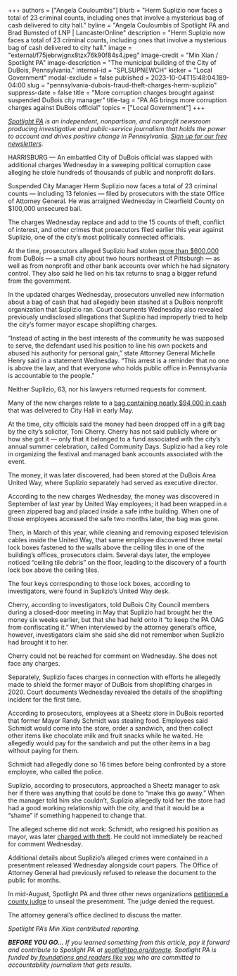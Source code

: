 +++
authors = ["Angela Couloumbis"]
blurb = "Herm Suplizio now faces a total of 23 criminal counts, including ones that involve a mysterious bag of cash delivered to city hall."
byline = "Angela Couloumbis of Spotlight PA and Brad Bumsted of LNP | LancasterOnline"
description = "Herm Suplizio now faces a total of 23 criminal counts, including ones that involve a mysterious bag of cash delivered to city hall."
image = "external/f75jebrwjgnx8tzx76k90f84s4.jpeg"
image-credit = "Min Xian / Spotlight PA"
image-description = "The municipal building of the City of DuBois, Pennsylvania."
internal-id = "SPLSUPNEWCH"
kicker = "Local Government"
modal-exclude = false
published = 2023-10-04T15:48:04.189-04:00
slug = "pennsylvania-dubois-fraud-theft-charges-herm-suplizio"
suppress-date = false
title = "More corruption charges brought against suspended DuBois city manager"
title-tag = "PA AG brings more corruption charges against DuBois official"
topics = ["Local Government"]
+++

<a href="https://www.spotlightpa.org/"><em>Spotlight PA</em></a><em> is an independent, nonpartisan, and nonprofit newsroom producing investigative and public-service journalism that holds the power to account and drives positive change in Pennsylvania. </em><a href="https://www.spotlightpa.org/newsletters"><em>Sign up for our free newsletters</em></a><em>.</em>

HARRISBURG — An embattled City of DuBois official was slapped with additional charges Wednesday in a sweeping political corruption case alleging he stole hundreds of thousands of public and nonprofit dollars.

Suspended City Manager Herm Suplizio now faces a total of 23 criminal counts — including 13 felonies — filed by prosecutors with the state Office of Attorney General. He was arraigned Wednesday in Clearfield County on $100,000 unsecured bail.

The charges Wednesday replace and add to the 15 counts of theft, conflict of interest, and other crimes that prosecutors filed earlier this year against Suplizio, one of the city’s most politically connected officials.

<script src="https://www.spotlightpa.org/embed.js" async></script><div data-spl-embed-version="1" data-spl-src="https://www.spotlightpa.org/embeds/newsletter/"></div>

At the time, prosecutors alleged Suplizio had stolen <a href="https://www.spotlightpa.org/statecollege/2023/04/pa-attorney-general-dubois-herm-suplizio-charges/">more than $600,000</a> from DuBois — a small city about two hours northeast of Pittsburgh — as well as from nonprofit and other bank accounts over which he had signatory control. They also said he lied on his tax returns to snag a bigger refund from the government.

In the updated charges Wednesday, prosecutors unveiled new information about a bag of cash that had allegedly been stashed at a DuBois nonprofit organization that Suplizio ran. Court documents Wednesday also revealed previously undisclosed allegations that Suplizio had improperly tried to help the city’s former mayor escape shoplifting charges.

“Instead of acting in the best interests of the community he was supposed to serve, the defendant used his position to line his own pockets and abused his authority for personal gain,” state Attorney General Michelle Henry said in a statement Wednesday. “This arrest is a reminder that no one is above the law, and that everyone who holds public office in Pennsylvania is accountable to the people.”

Neither Suplizio, 63, nor his lawyers returned requests for comment.

Many of the new charges relate to a <a href="https://www.spotlightpa.org/statecollege/2023/05/pa-dubois-herm-suplizio-toni-cherry-cash-city-hall/">bag containing nearly $94,000 in cash</a> that was delivered to City Hall in early May.

At the time, city officials said the money had been dropped off in a gift bag by the city’s solicitor, Toni Cherry. Cherry has not said publicly where or how she got it — only that it belonged to a fund associated with the city’s annual summer celebration, called Community Days. Suplizio had a key role in organizing the festival and managed bank accounts associated with the event.

The money, it was later discovered, had been stored at the DuBois Area United Way, where Suplizio separately had served as executive director.

According to the new charges Wednesday, the money was discovered in September of last year by United Way employees; it had been wrapped in a green zippered bag and placed inside a safe inthe building. When one of those employees accessed the safe two months later, the bag was gone.

Then, in March of this year, while cleaning and removing exposed television cables inside the United Way, that same employee discovered three metal lock boxes fastened to the walls above the ceiling tiles in one of the building’s offices, prosecutors claim. Several days later, the employee noticed “ceiling tile debris” on the floor, leading to the discovery of a fourth lock box above the ceiling tiles.

The four keys corresponding to those lock boxes, according to investigators, were found in Suplizio’s United Way desk.

Cherry, according to investigators, told DuBois City Council members during a closed-door meeting in May that Suplizio had brought her the money six weeks earlier, but that she had held onto it “to keep the PA OAG from confiscating it.” When interviewed by the attorney general’s office, however, investigators claim she said she did not remember when Suplizio had brought it to her.

Cherry could not be reached for comment on Wednesday. She does not face any charges.

Separately, Suplizio faces charges in connection with efforts he allegedly made to shield the former mayor of DuBois from shoplifting charges in 2020. Court documents Wednesday revealed the details of the shoplifting incident for the first time.

According to prosecutors, employees at a Sheetz store in DuBois reported that former Mayor Randy Schmidt was stealing food. Employees said Schmidt would come into the store, order a sandwich, and then collect other items like chocolate milk and fruit snacks while he waited. He allegedly would pay for the sandwich and put the other items in a bag without paying for them.

Schmidt had allegedly done so 16 times before being confronted by a store employee, who called the police.

Suplizio, according to prosecutors, approached a Sheetz manager to ask her if there was anything that could be done to “make this go away.” When the manager told him she couldn’t, Suplizio allegedly told her the store had had a good working relationship with the city, and that it would be a “shame” if something happened to change that.

The alleged scheme did not work: Schmidt, who resigned his position as mayor, was later <a href="https://wjactv.com/news/local/former-dubois-mayor-accused-of-stealing-snacks-drinks-from-sheetz-police">charged with theft</a>. He could not immediately be reached for comment Wednesday.

<script src="https://www.spotlightpa.org/embed.js" async></script><div data-spl-embed-version="1" data-spl-src="https://www.spotlightpa.org/embeds/donate/"></div>

Additional details about Suplizio’s alleged crimes were contained in a presentment released Wednesday alongside court papers. The Office of Attorney General had previously refused to release the document to the public for months.

In mid-August, Spotlight PA and three other news organizations <a href="https://www.spotlightpa.org/statecollege/2023/08/pennsylvania-attorney-general-herm-suplizio-corruption-case-grand-jury-sealed/">petitioned a county judge</a> to unseal the presentment. The judge denied the request.

The attorney general’s office declined to discuss the matter.

<em>Spotlight PA’s Min Xian contributed reporting. </em>

<strong><em>BEFORE YOU GO…</em></strong><em> If you learned something from this article, pay it forward and contribute to Spotlight PA at </em><a href="http://spotlightpa.org/donate"><em>spotlightpa.org/donate</em></a><em>. Spotlight PA is funded by</em><a href="https://www.spotlightpa.org/support"><em> foundations and readers like you</em></a><em> who are committed to accountability journalism that gets results.</em>

